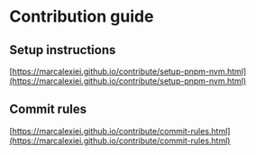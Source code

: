 # Contribution guide

## Setup instructions

[https://marcalexiei.github.io/contribute/setup-pnpm-nvm.html](https://marcalexiei.github.io/contribute/setup-pnpm-nvm.html)

## Commit rules

[https://marcalexiei.github.io/contribute/commit-rules.html](https://marcalexiei.github.io/contribute/commit-rules.html)
